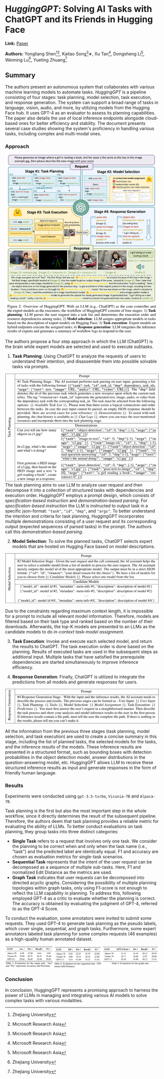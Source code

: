 # H*uggingGPT*: Solving AI Tasks with ChatGPT and its Friends in Hugging Face

**Link:** [Paper](https://arxiv.org/abs/2303.17580)

**Authors:** Yongliang Shen[^1][^2], Kaitao Song[^2]∗, Xu Tan[^2], Dongsheng Li[^2], Weiming Lu[^1], Yueting Zhuang[^1]

[^1]: Zhejiang University
[^2]: Microsoft Research Asia

## Summary

The authors present an autonomous system that collaborates with various machine learning models to automate tasks. *HuggingGPT* is a pipeline consisting of four stages: task planning, model selection, task execution, and response generation. The system can support a broad range of tasks in language, vision, audio, and more, by utilizing models from the Hugging Face hub. It uses GPT-4 as an evaluator to assess its planning capabilities. The paper also details the use of local inference endpoints alongside cloud-based ones for better efficiency and stability. The document presents several case studies showing the system's proficiency in handling various tasks, including complex and multi-modal ones.

### Approach

![Approach Overview](./images/method.png)

The authors propose a four step approach in which the LLM (ChatGPT) is the brain while expert models are selected and used to execute subtasks.

1. **Task Planning**: Using ChatGPT to analyze the requests of users to understand their intention, and disassemble them into possible solvable tasks via prompts.

![Prompt Task Planning](./images/prompt_01.png)
The task planning aims to use LLM to analyze user request and then decompose it into a collection of structured tasks with dependencies and execution order. *HuggingGPT* employs a prompt design, which consists of
*specification-based instruction* and *demonstration-based parsing*. For *specificaton-based instruction* the LLM is instructed to output task in a specific json-format: `"task"`, `"id"`, `"dep"`, and `"args"`. To better understand the intention and criteria for task planning, HuggingGPT incorporates multiple demonstrations consisting of a user request and its corresponding output (expected sequences of parsed tasks) in the prompt. The authors call this *demonstration-based parsing*.

2. **Model Selection**: To solve the planned tasks, ChatGPT selects expert models that are hosted on Hugging Face based on model descriptions.

![Prompt Model Selection](./images/prompt_02.png)

Due to the constraints regarding maximum context length, it is impossible for a prompt to include all relevant model information. Therefore, models are filtered based on their task type and ranked based on the number of their downloads. Afterwards, the top-K models are presented to an LLMs as the candidate models to do *in-context task-model assignment*.


3. **Task Execution**: Invoke and execute each selected model, and return the results to ChatGPT. The task execution order is done based on the planning. Results of executed tasks are used in the subsequent steps as additional input. Multiple tasks that
have satisfied the prerequisite dependencies are started simultaneously to improve inference efficiency.

4. **Response Generation**: Finally, ChatGPT is utilized to integrate the predictions from all models and generate responses for users.

![Prompt Response Generation](./images/prompt_04.png)

All the information from the previous three stages (task planning, model selection, and task execution) are used to create a concise summary in this stage, including the list of planned tasks, the selected models for the tasks, and the inference results of the models. These inference results are presented in a structured format, such as bounding boxes with detection probabilities in the object detection model, answer distributions in the question-answering model, etc. HuggingGPT allows LLM to receive these structured inference results as input and generate responses in the form of friendly human language.

### Results

Experiments were conducted using `gpt-3.5-turbo`, `Vicunia-7B` and `Alpaca-7B`.

Task planning is the first but also the most important step in the whole workflow, since it directly determines the result of the subsequent pipeline. Therefore, the authors deem that task planning provides a reliable metric for evaluating the ability of LLMs. To better conduct evaluations on task planning, they group tasks into three distinct categories:
- **Single Task** refers to a request that involves only one task. We consider the planning to be correct when and only when the task name (i.e., "task") and the predicted label are identically equal. F1 and accuracy are chosen as evaluation metrics for single-task scenarios.
- **Sequential Task** represents that the intent of the user request can be decomposed as a sequence of multiple sub-tasks. Here,  F1 and normalized Edit Distance as the metrics are used.
- **Graph Task** indicates that user requests can be decomposed into directed acyclic graphs. Considering the possibility of multiple planning topologies within graph tasks, only using F1-score is not enough to reflect the LLM capability in planning. To address this, following employed GPT-4 as a critic to evaluate whether the planning is correct. The accuracy is obtained by evaluating the judgment of GPT-4, referred to as the GPT-4 Score.

To conduct the evaluation, some annotators were invited to submit some requests. They used GPT-4 to generate task planning as the pseudo labels, which cover single, sequential, and graph tasks. Furthermore, some expert annotators labeled task planning for some complex requests (46 examples) as a high-quality human annotated dataset. 

![HuggingfaceGPT](./images/results.png)

### Conclusion

In conclusion, HuggingGPT represents a promising approach to harness the power of LLMs in managing and integrating various AI models to solve complex tasks with various modalities.